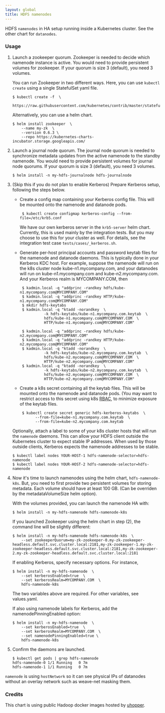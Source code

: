 ```yaml
---
layout: global
title: HDFS namenodes
---
```

HDFS `namenodes` in HA setup running inside a Kubernetes cluster.
See the other chart for `datanodes`.

### Usage

  1. Launch a zookeeper quorum. Zookeeper is needed to decide
     which namenode instance is active.
     You would need to provide persistent volumes for zookeeper.
     If your quorum is size 3 (default), you need 3 volumes.

     You can run Zookeeper in two different ways. Here, you can use
     `kubectl create` using a single StatefulSet yaml file.

     ```
     $ kubectl create -f  \
         https://raw.githubusercontent.com/kubernetes/contrib/master/statefulsets/zookeeper/zookeeper.yaml
     ```

     Alternatively, you can use a helm chart.

     ```
     $ helm install zookeeper  \
         --name my-zk  \
         --version 0.6.3 \
         --repo https://kubernetes-charts-incubator.storage.googleapis.com/
     ```

  2. Launch a journal node quorum. The journal node quorum is needed to
     synchronize metadata updates from the active namenode to the standby
     namenode. You would need to provide persistent volumes for journal node
     quorums. If your quorum is size 3 (default), you need 3 volumes.

     ```
     $ helm install -n my-hdfs-journalnode hdfs-journalnode
     ```

  3. (Skip this if you do not plan to enable Kerberos)
     Prepare Kerberos setup, following the steps below.

     - Create a config map containing your Kerberos config file. This will be
       mounted onto the namenode and datanode pods.

       ```
        $ kubectl create configmap kerberos-config --from-file=/etc/krb5.conf
       ```

       We have our own kerberos server in the `krb5-server` helm chart.
       Currently, this is used mainly by the integration tests. But you may
       choose to use this for your cluster as well. For details, see
       the integration test case `tests/cases/_kerberos.sh`.

     - Generate per-host principal accounts and password keytab files for the namenode
       and datanode daemons. This is typically done in your Kerberos KDC host. For example,
       suppose the namenode will run on the k8s cluster node kube-n1.mycompany.com,
       and your datanodes will run on kube-n1.mycompany.com and kube-n2.mycompany.com.
       And your Kerberos realm is MYCOMPANY.COM, then

       ```
        $ kadmin.local -q "addprinc -randkey hdfs/kube-n1.mycompany.com@MYCOMPANY.COM"
        $ kadmin.local -q "addprinc -randkey HTTP/kube-n1.mycompany.com@MYCOMPANY.COM"
        $ mkdir hdfs-keytabs
        $ kadmin.local -q "ktadd -norandkey  \
                  -k hdfs-keytabs/kube-n1.mycompany.com.keytab  \
                  hdfs/kube-n1.mycompany.com@MYCOMPANY.COM  \
                  HTTP/kube-n1.mycompany.com@MYCOMPANY.COM"

        $ kadmin.local -q "addprinc -randkey hdfs/kube-n2.mycompany.com@MYCOMPANY.COM"
        $ kadmin.local -q "addprinc -randkey HTTP/kube-n2.mycompany.com@MYCOMPANY.COM"
        $ kadmin.local -q "ktadd -norandkey  \
                  -k hdfs-keytabs/kube-n2.mycompany.com.keytab  \
                  hdfs/kube-n2.mycompany.com@MYCOMPANY.COM  \
                  HTTP/kube-n2.mycompany.com@MYCOMPANY.COM"
        $ kadmin.local -q "ktadd -norandkey  \
                  -k hdfs-keytabs/kube-n2.mycompany.com.keytab  \
                  hdfs/kube-n2.mycompany.com@MYCOMPANY.COM  \
                  HTTP/kube-n2.mycompany.com@MYCOMPANY.COM"
       ```

     - Create a k8s secret containing all the keytab files. This will be mounted
       onto the namenode and datanode pods. (You may want to restrict access to
       this secret using k8s
       [RBAC](https://kubernetes.io/docs/admin/authorization/rbac/),
       to minimize exposure of the keytab files.

       ```
        $ kubectl create secret generic hdfs-kerberos-keytabs  \
              --from-file=kube-n1.mycompany.com.keytab  \
              --from-file=kube-n2.mycompany.com.keytab
       ```

     Optionally, attach a label to some of your k8s cluster hosts that will
     run the `namenode` daemons. This can allow your HDFS client outside
     the Kubernetes cluster to expect stable IP addresses. When used by
     those outside clients, Kerberos expects the namenode addresses to be
     stable.

     ```
     $ kubectl label nodes YOUR-HOST-1 hdfs-namenode-selector=hdfs-namenode
     $ kubectl label nodes YOUR-HOST-2 hdfs-namenode-selector=hdfs-namenode
     ```

  4. Now it's time to launch namenodes using the helm chart, `hdfs-namenode-k8s`.
     But, you need to first provide two persistent volumes for storing
     metadata. Each volume should have at least 100 GB. (Can be overriden by
     the metadataVolumeSize helm option).

     With the volumes provided, you can launch the namenode HA with:

     ```
     $ helm install -n my-hdfs-namenode hdfs-namenode-k8s
     ```

     If you launched Zookeeper using the helm chart in step (2), the command
     line will be slightly different:

     ```
     $ helm install -n my-hdfs-namenode hdfs-namenode-k8s  \
         --set zookeeperQuorum=my-zk-zookeeper-0.my-zk-zookeeper-headless.default.svc.cluster.local:2181,my-zk-zookeeper-1.my-zk-zookeeper-headless.default.svc.cluster.local:2181,my-zk-zookeeper-2.my-zk-zookeeper-headless.default.svc.cluster.local:2181
     ```

     If enabling Kerberos, specify necessary options. For instance,
     ```
     $ helm install -n my-hdfs-namenode  \
         --set kerberosEnabled=true  \
         --set kerberosRealm=MYCOMPANY.COM  \
         hdfs-namenode-k8s
     ```
     The two variables above are required. For other variables, see values.yaml.

     If also using namenode labels for Kerberos, add
     the namenodePinningEnabled option:
     ```
     $ helm install -n my-hdfs-namenode  \
         --set kerberosEnabled=true  \
         --set kerberosRealm=MYCOMPANY.COM  \
         --set namenodePinningEnabled=true \
         hdfs-namenode-k8s
     ```

  5. Confirm the daemons are launched.

     ```
     $ kubectl get pods | grep hdfs-namenode
     hdfs-namenode-0 1/1 Running   0 7m
     hdfs-namenode-1 1/1 Running   0 7m
     ```

`namenode` is using `hostNetwork` so it can see physical IPs of datanodes
without an overlay network such as weave-net masking them.

### Credits

This chart is using public Hadoop docker images hosted by
  [uhopper](https://hub.docker.com/u/uhopper/).
